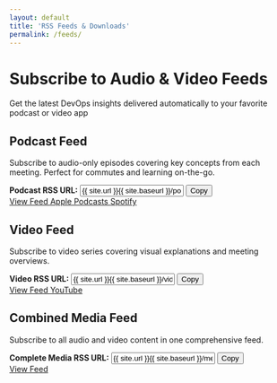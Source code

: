 ```yaml
---
layout: default
title: 'RSS Feeds & Downloads'
permalink: /feeds/
---
```


<div class="hero-banner" markdown="0">
<div class="hero-content">
<h1 class="hero-headline"><i class="fas fa-rss"></i> Subscribe to Audio & Video Feeds</h1>
<p class="hero-subtitle">Get the latest DevOps insights delivered automatically to your favorite podcast or video app</p>
</div>
</div>

<div class="page-container">

<div class="section-card" markdown="0">
<h2><i class="fas fa-podcast"></i> Podcast Feed</h2>

<p>Subscribe to audio-only episodes covering key concepts from each meeting. Perfect for commutes and learning on-the-go.</p>

<div class="feed-subscription-box">
  <div class="feed-url-container">
    <label for="podcast-feed-url"><strong>Podcast RSS URL:</strong></label>
    <input type="text" id="podcast-feed-url" value="{{ site.url }}{{ site.baseurl }}/podcast.xml" readonly>
    <button type="button" onclick="copyToClipboard('podcast-feed-url')" class="copy-btn">
      <i class="fas fa-copy"></i> Copy
    </button>
  </div>
  <div class="feed-actions">
    <a href="{{ site.baseurl }}/podcast.xml" class="btn btn--primary-action">
      <i class="fas fa-rss"></i> View Feed
    </a>
    <a href="https://podcasts.apple.com/podcast/subscribe?url={{ site.url | url_encode }}{{ site.baseurl | url_encode }}/podcast.xml" class="btn btn--secondary">
      <i class="fab fa-apple"></i> Apple Podcasts
    </a>
    <a href="https://open.spotify.com/show/rss?url={{ site.url | url_encode }}{{ site.baseurl | url_encode }}/podcast.xml" class="btn btn--secondary">
      <i class="fab fa-spotify"></i> Spotify
    </a>
  </div>
</div>
</div>

<div class="section-card" markdown="0">
<h2><i class="fas fa-video"></i> Video Feed</h2>

<p>Subscribe to video series covering visual explanations and meeting overviews.</p>

<div class="feed-subscription-box">
  <div class="feed-url-container">
    <label for="video-feed-url"><strong>Video RSS URL:</strong></label>
    <input type="text" id="video-feed-url" value="{{ site.url }}{{ site.baseurl }}/videos.xml" readonly>
    <button type="button" onclick="copyToClipboard('video-feed-url')" class="copy-btn">
      <i class="fas fa-copy"></i> Copy
    </button>
  </div>
  <div class="feed-actions">
    <a href="{{ site.baseurl }}/videos.xml" class="btn btn--primary-action">
      <i class="fas fa-rss"></i> View Feed
    </a>
    <a href="https://www.youtube.com/feeds/videos.xml" class="btn btn--secondary">
      <i class="fab fa-youtube"></i> YouTube
    </a>
  </div>
</div>
</div>

<div class="section-card" markdown="0">
<h2><i class="fas fa-files"></i> Combined Media Feed</h2>

<p>Subscribe to all audio and video content in one comprehensive feed.</p>

<div class="feed-subscription-box">
  <div class="feed-url-container">
    <label for="media-feed-url"><strong>Complete Media RSS URL:</strong></label>
    <input type="text" id="media-feed-url" value="{{ site.url }}{{ site.baseurl }}/media-feed.xml" readonly>
    <button type="button" onclick="copyToClipboard('media-feed-url')" class="copy-btn">
      <i class="fas fa-copy"></i> Copy
    </button>
  </div>
  <div class="feed-actions">
    <a href="{{ site.baseurl }}/media-feed.xml" class="btn btn--primary-action">
      <i class="fas fa-rss"></i> View Feed
    </a>
  </div>
</div>
</div>

</div>
